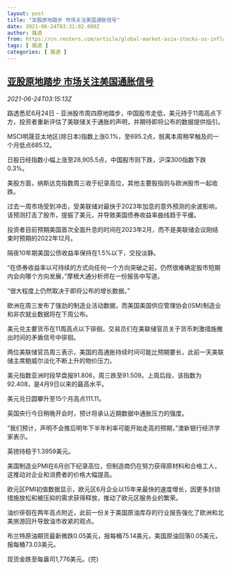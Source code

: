 ```yaml
---
layout: post
title: "亚股原地踏步 市场关注美国通胀信号"
date: 2021-06-24T03:31:02.000Z
author: 路透
from: https://cn.reuters.com/article/global-market-asia-stocks-us-inflation-0-idCNKCS2E009X
tags: [ 路透 ]
categories: [ 路透 ]
---
```

<!--1624505462000-->
[亚股原地踏步 市场关注美国通胀信号](https://cn.reuters.com/article/global-market-asia-stocks-us-inflation-0-idCNKCS2E009X)
------

<div>
<div><i>2021-06-24T03:15:13Z</i></div><p>路透悉尼6月24日 - 亚洲股市周四原地踏步，中国股市走低，美元持于11周高点下方，投资者重新评估了美联储关于通胀的声明，并期待即将公布的数据提供指引。</p><p>MSCI明晟亚太地区(除日本)指数上涨0.1%，至695.2点，脱离本周稍早触及的一个月低点685.12。</p><p>日股日经指数小幅上涨至28,905.5点，中国股市则下跌，沪深300指数下跌0.3%。</p><p>美股方面，纳斯达克指数周三收于纪录高位，其他主要股指则与欧洲股市一起收跌。</p><p>过去一周市场受到冲击，受美联储对最快于2023年加息的意外预测的余波影响，该预测打击了股市，提振了美元，并导致美国债券收益率曲线趋于平缓。</p><p>投资者目前预期美国首次全面升息的时间在2023年2月，而不是美联储会议刚结束时预期的2022年12月。</p><p>隔夜10年期美国公债收益率保持在1.5%以下，交投淡静。</p><p>“在债券收益率以可持续的方式向任何一个方向突破之前，仍然很难确定股市短期内会向哪个方向发展，”摩根大通分析师在一份报告中写道。</p><p>“很大程度上仍然取决于即将公布的增长数据。”</p><p>欧洲在周三发布了强劲的制造业活动数据，而美国美国供应管理协会(ISM)制造业和非农就业数据将在下周公布。</p><p>美元兑主要货币在11周高点以下徘徊，交易员们在美联储官员关于货币刺激措施撤出时间的矛盾信号中徘徊。</p><p>两位美联储官员周三表示，美国的高通胀持续时间可能比预期要长，此前一天美联储主席鲍威尔淡化不断上升的物价压力。</p><p>美元指数亚洲时段早盘报91.806，周三跌至91.509。上周后段，该指数为92.408，是4月9日以来的最高水平。</p><p>美元兑日圆攀升至15个月高点111.11。</p><p>英国央行今日稍晚开会时，预计将承认近期数据中通胀压力的强度。</p><p>“我们预计，声明不会推后明年下半年利率可能开始走高的预期，”澳新银行经济学家表示。</p><p>英镑持稳于1.3959美元。</p><p>美国制造业PMI在6月创下纪录高位，但制造商仍在努力获得原材料和合格工人，这推动对企业和消费者的价格大幅提高。</p><p>欧元区PMI初值数据显示，欧元区6月企业以15年来最快的速度增长，因更多封锁措施放松和被压抑的需求获得释放，推动了欧元区服务业的繁荣。</p><p>油价徘徊在两年高点附近，此前一份关于美国原油库存的行业报告强化了欧洲和北美旅游回升导致油市收紧的观点。</p><p>布兰特原油期货最新微跌0.05美元，报每桶75.14美元，美国原油回落0.05美元，报每桶73.03美元。</p><p>现货金跌至每盎司1,776美元。(完)</p>
</div>

